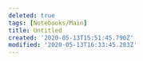 ```yaml
---
deleted: true
tags: [Notebooks/Main]
title: Untitled
created: '2020-05-13T15:51:45.790Z'
modified: '2020-05-13T16:33:45.283Z'
---
```



